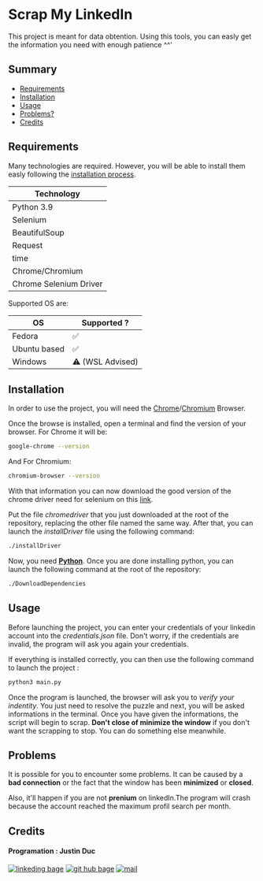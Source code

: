 # Scrap My LinkedIn

This project is meant for data obtention.
Using this tools, you can easly get the information you need with enough patience ^^'

## Summary
- [Requirements](#Requirements)
- [Installation](#installation)
- [Usage](#usage)
- [Problems?](#problems)
- [Credits](#credits)

## Requirements

Many technologies are required. However, you will be able to install them easly following the [installation process](#installation).

| Technology |
|------------|
|Python 3.9 |
|Selenium |
|BeautifulSoup|
|Request|
|time|
|Chrome/Chromium|
|Chrome Selenium Driver|

Supported OS are:

|OS| Supported ? |
|--|------------|
|Fedora|   ✅ |
|Ubuntu based|✅|
|Windows |⚠️ (WSL Advised)|

## Installation

In order to use the project, you will need the [Chrome](https://support.google.com/chrome/answer/95346?hl=fr&co=GENIE.Platform%3DDesktop)/[Chromium](https://www.chromium.org/getting-involved/download-chromium/) Browser.

Once the browse is installed, open a terminal and find the version of your browser.
For Chrome it will be:
```bash
google-chrome --version
```
And For Chromium:
```bash
chromium-browser --version
```

With that information you can now download the good version of the chrome driver need for selenium on this [link](https://chromedriver.chromium.org/downloads).

Put the file *chromedriver* that you just downloaded at the root of the repository, replacing the other file named the same way.
After that, you can launch the *installDriver* file using the following command:
```bash
./installDriver
```

Now, you need [**Python**](https://www.python.org/downloads/).
Once you are done installing python, you can launch the following command at the root of the repository:
```bash
./DownloadDependencies
```

## Usage

Before launching the project, you can enter your credentials of your linkedin account into the *credentials.json* file. Don't worry, if the credentials are invalid, the program will ask you again your credentials.

If everything is installed correctly, you can then use the following command to launch the project :
```bash
python3 main.py
```

Once the program is launched, the browser will ask you to *verify your indentity*.
You just need to resolve the puzzle and next, you will be asked informations in the terminal. Once you have given the informations, the script will begin to scrap.
**Don't close of minimize the window** if you don't want the scrapping to stop.
You can do something else meanwhile.

## Problems

It is possible for you to encounter some problems.
It can be caused by a **bad connection** or the fact that the window has been **minimized** or **closed**.

Also, it'll happen if you are not **prenium** on linkedIn.The program will crash because the account reached the maximum profil search per month.

## Credits

#### Programation : Justin Duc
[![linkeding bage](https://img.shields.io/badge/-linkedin-0A66C2?logo=linkedin&style=for-the-badge)](https://www.linkedin.com/in/justin-duc-51b09b225/)
[![git hub bage](https://img.shields.io/badge/-GitHub-181717?logo=GitHub&style=for-the-badge)](https://github.com/Just1truc)
[![mail](https://img.shields.io/badge/-Mail-0078D4?logo=Microsoft-Outlook&style=for-the-badge)](mailto:justin.duc@epitech.eu)
